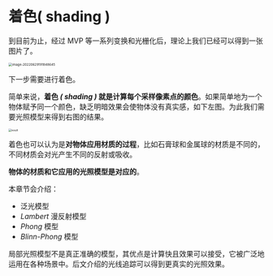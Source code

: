 # 着色( shading )

到目前为止，经过 MVP 等一系列变换和光栅化后，理论上我们已经可以得到一张图片了。

<img class="img-mid" src="https://tva1.sinaimg.cn/large/e6c9d24egy1h3pbza5ygbj20qa0mk75v.jpg" alt="image-20220629191848645" style="zoom:45%;" />

下一步需要进行着色。

简单来说，**着色 *( shading )* 就是计算每个采样像素点的颜色**。如果简单地为一个物体赋予同一个颜色，缺乏明暗效果会使物体没有真实感，如下左图。为此我们需要光照模型来得到右图的结果。

<img class="img-mid" src="https://tva1.sinaimg.cn/large/e6c9d24egy1h3qt0wpw8fj216e0mcaci.jpg" alt="result" style="zoom:35%;" />

着色也可以认为是**对物体应用材质的过程**，比如石膏球和金属球的材质是不同的，不同材质会对光产生不同的反射或吸收。

**物体的材质和它应用的光照模型是对应的**。

本章节会介绍：

* 泛光模型
* *Lambert* 漫反射模型
* *Phong* 模型
* *Blinn-Phong* 模型

局部光照模型不是真正准确的模型，其优点是计算快且效果可以接受，它被广泛地运用在各种场景中。后文介绍的光线追踪可以得到更真实的光照效果。
